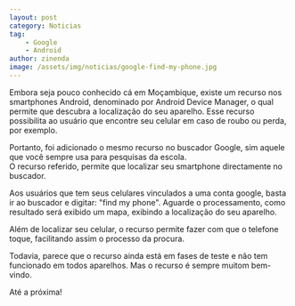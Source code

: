 ```yaml
---
layout: post
category: Noticias
tag:
    - Google
    - Android
author: zinenda
image: /assets/img/noticias/google-find-my-phone.jpg
---
```


Embora seja pouco conhecido cá em Moçambique, existe um recurso nos smartphones Android, denominado por Android Device Manager, o qual permite que descubra a localização do seu aparelho.
Esse recurso possibilita ao usuário que encontre seu celular em caso de roubo ou perda, por exemplo.

Portanto, foi adicionado o mesmo recurso no buscador Google, sim aquele que você sempre usa para pesquisas da escola.<br>
O recurso referido, permite que localizar seu smartphone directamente no buscador.

Aos usuários que tem seus celulares vinculados a uma conta google, basta ir ao buscador e digitar: "find my phone".
Aguarde o processamento, como resultado será exibido um mapa, exibindo a localização do seu aparelho.

Além de localizar seu celular, o recurso permite fazer com que o telefone toque, facilitando assim o processo da procura.

Todavia, parece que o recurso ainda está em fases de teste e não tem funcionado em todos aparelhos.
Mas o recurso é sempre muitom bem-vindo.

Até a próxima!